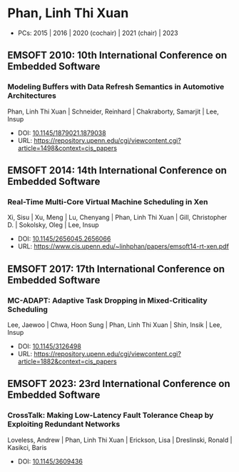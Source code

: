 # Phan, Linh Thi Xuan

* PCs: 2015 | 2016 | 2020 (cochair) | 2021 (chair) | 2023

## EMSOFT 2010: 10th International Conference on Embedded Software

### Modeling Buffers with Data Refresh Semantics in Automotive Architectures
Phan, Linh Thi Xuan | Schneider, Reinhard | Chakraborty, Samarjit | Lee, Insup
* DOI: [10.1145/1879021.1879038](https://doi.org/10.1145/1879021.1879038)
* URL: <https://repository.upenn.edu/cgi/viewcontent.cgi?article=1498&context=cis_papers>

## EMSOFT 2014: 14th International Conference on Embedded Software

### Real-Time Multi-Core Virtual Machine Scheduling in Xen
Xi, Sisu | Xu, Meng | Lu, Chenyang | Phan, Linh Thi Xuan | Gill, Christopher D. | Sokolsky, Oleg | Lee, Insup
* DOI: [10.1145/2656045.2656066](https://doi.org/10.1145/2656045.2656066)
* URL: <https://www.cis.upenn.edu/~linhphan/papers/emsoft14-rt-xen.pdf>

## EMSOFT 2017: 17th International Conference on Embedded Software

### MC-ADAPT: Adaptive Task Dropping in Mixed-Criticality Scheduling
Lee, Jaewoo | Chwa, Hoon Sung | Phan, Linh Thi Xuan | Shin, Insik | Lee, Insup
* DOI: [10.1145/3126498](https://doi.org/10.1145/3126498)
* URL: <https://repository.upenn.edu/cgi/viewcontent.cgi?article=1882&context=cis_papers>

## EMSOFT 2023: 23rd International Conference on Embedded Software

### CrossTalk: Making Low-Latency Fault Tolerance Cheap by Exploiting Redundant Networks
Loveless, Andrew | Phan, Linh Thi Xuan | Erickson, Lisa | Dreslinski, Ronald | Kasikci, Baris
* DOI: [10.1145/3609436](https://doi.org/10.1145/3609436)

